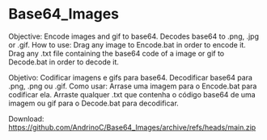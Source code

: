 # Base64_Images
 Objective: Encode images and gif to base64. Decodes base64 to .png, .jpg or .gif.
 How to use: Drag any image to Encode.bat in order to encode it. Drag any .txt file containing the base64 code of a image or gif to Decode.bat in order to decode it.
 
 Objetivo: Codificar imagens e gifs para base64. Decodificar base64 para .png, .png ou .gif.
 Como usar: Arrase uma imagem para o Encode.bat para codificar ela. Arraste qualquer .txt que contenha o código base64 de uma imagem ou gif para o Decode.bat para decodificar.

 Download: https://github.com/AndrinoC/Base64_Images/archive/refs/heads/main.zip
